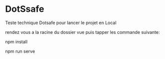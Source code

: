 # DotSsafe
Teste technique Dotsafe
pour lancer le projet en Local

rendez vous a la racine du dossier vue
puis tapper les commande suivante:

npm install

npm run serve


